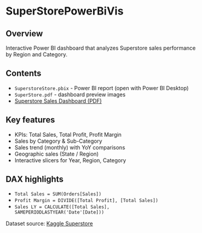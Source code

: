 # SuperStorePowerBiVis

## Overview
Interactive Power BI dashboard that analyzes Superstore sales performance by Region and Category.

## Contents
- `SuperstoreStore.pbix` - Power BI report (open with Power BI Desktop)
- `SuperStore.pdf` - dashboard preview images
- [Superstore Sales Dashboard (PDF)](./SuperStore.pdf)

## Key features
- KPIs: Total Sales, Total Profit, Profit Margin
- Sales by Category & Sub-Category
- Sales trend (monthly) with YoY comparisons
- Geographic sales (State / Region)
- Interactive slicers for Year, Region, Category


## DAX highlights
- `Total Sales = SUM(Orders[Sales])`
- `Profit Margin = DIVIDE([Total Profit], [Total Sales])`
- `Sales LY = CALCULATE([Total Sales], SAMEPERIODLASTYEAR('Date'[Date]))`

Dataset source: [Kaggle Superstore](https://www.kaggle.com/datasets/vivek468/superstore-dataset-final)
